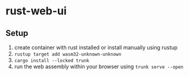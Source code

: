 # rust-web-ui
## Setup
1. create container with rust installed or install manually using rustup
2. `rustup target add wasm32-unknown-unknown`
3. `cargo install --locked trunk`
4. run the web assembly within your browser using `trunk serve --open`